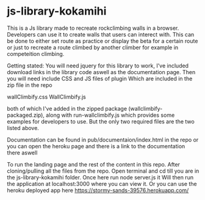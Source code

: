 # js-library-kokamihi
This is a Js library made to recreate rockclimbing walls in a browser. Developers can use it to create walls that users can interect with. This can be done to either set route as practice or display the beta for a certain route or just to recreate a route climbed by another climber for example in competeition climbing.


Getting stated:
You will need jquery for this library to work, I've included download links in the library code aswell as the documentation page.
Then you will need include CSS and JS files of plugin Which are included in the zip file in the repo

wallClimbify.css
WallClimbify.js

both of which I've added in the zipped package (wallclimbify-packaged.zip), along with run-wallclimbify.js which 
provides some examples for developers to use. But the only two required files are the two listed above.

Documentation can be found in pub/documentaion/index.html in the repo
or you can open the heroku page and there is a link to the documentation there aswell

To run the landing page and the rest of the content in this repo.
After cloning/pulling all the files from the repo. Open terminal and cd till you are in the js-library-kokamihi folder. Once here run node server.js
it Will then run the application at localhost:3000 where you can view it.
Or you can use the heroku deployed app here https://stormy-sands-39576.herokuapp.com/


